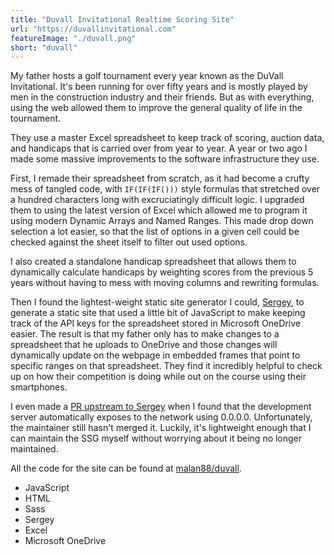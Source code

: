 ```yaml
---
title: "Duvall Invitational Realtime Scoring Site"
url: "https://duvallinvitational.com"
featureImage: "./duvall.png"
short: "duvall"
---
```

My father hosts a golf tournament every year known as the DuVall Invitational.
It's been running for over fifty years and is mostly played by men in the
construction industry and their friends. But as with everything, using the web
allowed them to improve the general quality of life in the tournament.

They use a master Excel spreadsheet to keep track of scoring, auction data, and
handicaps that is carried over from year to year. A year or two ago I made some
massive improvements to the software infrastructure they use.

First, I remade their spreadsheet from scratch, as it had become a crufty mess
of tangled code, with `IF(IF(IF()))` style formulas that stretched over a
hundred characters long with excruciatingly difficult logic. I upgraded them to
using the latest version of Excel which allowed me to program it using modern
Dynamic Arrays and Named Ranges. This made drop down selection a lot easier, so
that the list of options in a given cell could be checked against the sheet
itself to filter out used options.

I also created a standalone handicap spreadsheet that allows them to dynamically
calculate handicaps by weighting scores from the previous 5 years without having
to mess with moving columns and rewriting formulas.

Then I found the lightest-weight static site generator I could, [Sergey][0], to
generate a static site that used a little bit of JavaScript to make keeping
track of the API keys for the spreadsheet stored in Microsoft OneDrive easier.
The result is that my father only has to make changes to a spreadsheet that he
uploads to OneDrive and those changes will dynamically update on the webpage in
embedded frames that point to specific ranges on that spreadsheet. They find it
incredibly helpful to check up on how their competition is doing while out on
the course using their smartphones.

I even made a [PR upstream to Sergey][1] when I found that the development server
automatically exposes to the network using 0.0.0.0. Unfortunately, the
maintainer still hasn't merged it. Luckily, it's lightweight enough that I can
maintain the SSG myself without worrying about it being no longer maintained.

All the code for the site can be found at [malan88/duvall][2].

- JavaScript
- HTML
- Sass
- Sergey
- Excel
- Microsoft OneDrive

[0]: https://sergey.cool/
[1]: https://github.com/trys/sergey/pull/52
[2]: https://github.com/malan88/duvall
